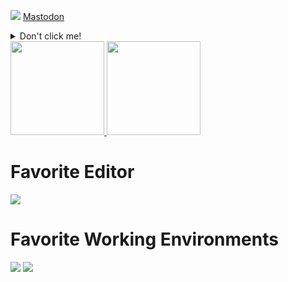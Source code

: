 ![](https://komarev.com/ghpvc/?username=cyberpanda&label=PROFILE+VIEWS&color=brightgreen)
<a rel="me" href="https://ioc.exchange/@cyberpanda">Mastodon</a>
<details>
<summary>Don't click me!</summary>
<br>
  
  # You little rebel, have a good one!
  
  ![](https://c.tenor.com/sYlRuyDBOjsAAAAd/rick-roll-dp-panda.gif)
</details>

  <a href="https://github.com/cyberpanda" style="width: 100%">
      <img src="https://github-readme-stats.vercel.app/api?username=cyberpanda&show_icons=true" alt="" height="150px"/>
      <img src="https://github-readme-stats.vercel.app/api/top-langs/?username=cyberpanda&layout=compact" alt="" height="150px"/>
  </a>


# Favorite Editor
![](https://img.shields.io/badge/Visual_Studio_Code-0078D4?style=for-the-badge&logo=visual%20studio%20code&logoColor=white)

# Favorite Working Environments
![](https://img.shields.io/badge/Linux-FCC624?style=for-the-badge&logo=linux&logoColor=black)
![](https://img.shields.io/badge/mac%20os-000000?style=for-the-badge&logo=apple&logoColor=white)
